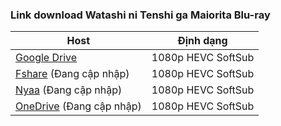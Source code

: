 ### **Link download Watashi ni Tenshi ga Maiorita Blu-ray**

| Host          | Định dạng          |
| ------------- |:------------------:|
| [Google Drive](https://drive.google.com/drive/folders/1fekYfzSBfthqXsa5JLyZ5jHoRcF2mnBy?usp=sharing)  | 1080p HEVC SoftSub |
| [Fshare]() (Đang cập nhập) 	| 1080p HEVC SoftSub |
| [Nyaa]()    (Đang cập nhập)     | 1080p HEVC SoftSub |
| [OneDrive]() (Đang cập nhập)      | 1080p HEVC SoftSub |
